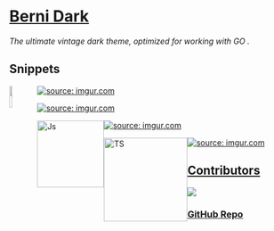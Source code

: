 

# [Berni Dark](https://marketplace.visualstudio.com/items?itemName=BernatFerrer.berni-dark)

 <i>The ultimate vintage dark theme,  optimized for working with GO . </i>



## Snippets



<img src = "https://go.dev/blog/go-brand/Go-Logo/SVG/Go-Logo_Aqua.svg" width="10%" style="float:left"/>



<a href="https://imgur.com/4Ys1cZ3" style="float:left'"><img src="https://i.imgur.com/4Ys1cZ3.png" title="source: imgur.com" /></a>

<a href="https://imgur.com/pPEqBTw"><img src="https://i.imgur.com/pPEqBTw.png" title="source: imgur.com" /></a>





<img src="https://cdn-icons-png.flaticon.com/512/5968/5968292.png" style="float:left" width="120" height="120" alt="Js" />



<a href="https://imgur.com/AlIgRoU"><img src="https://i.imgur.com/AlIgRoU.png" title="source: imgur.com" /></a> 



<img src="   https://cdn-icons-png.flaticon.com/512/919/919832.png " width="150" height="150" alt="TS" style="float:left">



<a href="https://imgur.com/2KelGw5"><img src="https://i.imgur.com/2KelGw5.png" title="source: imgur.com" /></a>



## [Contributors](https://github.com/berni23/berni-dark/graphs/contributors")

<a href="https://github.com/berni23/berni-dark/graphs/contributors">

<img src = "https://contrib.rocks/image?repo=berni23/berni-dark">

</a>


### [GitHub Repo](https://github.com/berni23/berni-dark)


